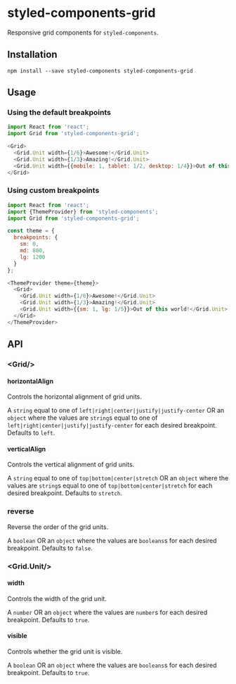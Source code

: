 # styled-components-grid

Responsive grid components for `styled-components`.

## Installation

    npm install --save styled-components styled-components-grid
    
## Usage

### Using the default breakpoints

```js
import React from 'react';
import Grid from 'styled-components-grid';

<Grid>
  <Grid.Unit width={1/6}>Awesome!</Grid.Unit>
  <Grid.Unit width={1/3}>Amazing!</Grid.Unit>
  <Grid.Unit width={{mobile: 1, tablet: 1/2, desktop: 1/4}}>Out of this world!</Grid.Unit>
</Grid>

```

### Using custom breakpoints

```js
import React from 'react';
import {ThemeProvider} from 'styled-components';
import Grid from 'styled-components-grid';

const theme = {
  breakpoints: {
    sm: 0,
    md: 800,
    lg: 1200
  }
};

<ThemeProvider theme={theme}>
  <Grid>
    <Grid.Unit width={1/6}>Awesome!</Grid.Unit>
    <Grid.Unit width={1/3}>Amazing!</Grid.Unit>
    <Grid.Unit width={{sm: 1, lg: 1/5}}>Out of this world!</Grid.Unit>
  </Grid>
</ThemeProvider>

```

## API

### &lt;Grid/&gt;

#### horizontalAlign

Controls the horizontal alignment of grid units.

A `string` equal to one of `left|right|center|justify|justify-center` OR an `object` where the values are `string`s equal to one of `left|right|center|justify|justify-center` for each desired breakpoint. Defaults to `left`.

#### verticalAlign

Controls the vertical alignment of grid units.

A `string` equal to one of `top|bottom|center|stretch` OR an `object` where the values are `string`s equal to one of `top|bottom|center|stretch` for each desired breakpoint. Defaults to `stretch`.

### reverse

Reverse the order of the grid units.

A `boolean` OR an `object` where the values are `booleans`s for each desired breakpoint. Defaults to `false`.

### &lt;Grid.Unit/&gt;

#### width

Controls the width of the grid unit.

A `number` OR an `object` where the values are `number`s for each desired breakpoint. Defaults to `true`.

#### visible

Controls whether the grid unit is visible.

A `boolean` OR an `object` where the values are `booleans`s for each desired breakpoint. Defaults to `true`.
